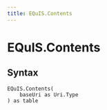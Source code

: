 ```yaml
---
title: EQuIS.Contents
---
```


# EQuIS.Contents



## Syntax

```powerquery
EQuIS.Contents(
    baseUri as Uri.Type
) as table
```



